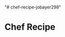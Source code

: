 "# chef-recipe-jobayer298" 
# Chef Recipe
<!-- ## live Link: [https://stellular-douhua-1c822c.netlify.app/](https://stellular-douhua-1c822c.netlify.app/) -->
<!-- ### 1. This is job applying site
### 2. First I created all routes of my project then checked that works or not
### 3. Then I create navbar and declare a outlet below navbar. I made 2 json data for my project as per requirements. 
### 4. Then I made banner section, job category section and job feature section. Inside job feature there is view details button . After clicking job description is shown. And we can apply for that job. If we want to apply more than one time in same job than a toast will be shown.
### 5. Then I stored job information in localStorage so that if I refresh the page data should be still there.
### 6. After that I made blogs and statistics page and made responsive only home page. -->